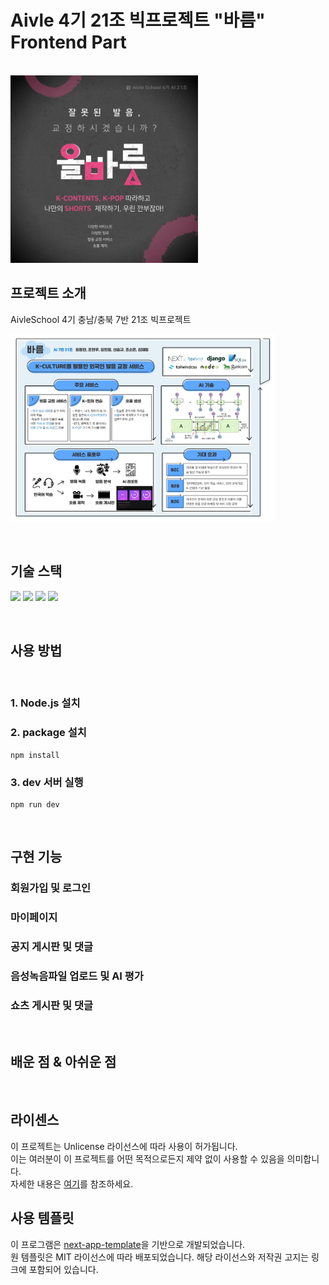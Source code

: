 # Aivle 4기 21조 빅프로젝트 "바름" Frontend Part

<p>
  <br>
  <img src="./logo.jpg" height="300">
  <br>
</p>

## 프로젝트 소개

<p>
AivleSchool 4기 충남/충북 7반 21조 빅프로젝트
</p>

<p>
<img src="./intro.jpg" height="300">
</p>

<br>

## 기술 스택

<p>
<img src="https://img.shields.io/badge/next.js-000000?style=for-the-badge&logo=nextdotjs&logoColor=white">
<img src="https://img.shields.io/badge/nextui-000000?style=for-the-badge&logo=nextui&logoColor=white">
<img src="https://img.shields.io/badge/tailwindcss-06B6D4?style=for-the-badge&logo=tailwindcss&logoColor=white">
<img src="https://img.shields.io/badge/typescript-3178C6?style=for-the-badge&logo=typescript&logoColor=white">
</p>

<br>

## 사용 방법

<br>

### 1. Node.js 설치

### 2. package 설치
    npm install

### 3. dev 서버 실행
    npm run dev 

<br>

## 구현 기능

### 회원가입 및 로그인

### 마이페이지

### 공지 게시판 및 댓글

### 음성녹음파일 업로드 및 AI 평가

### 쇼츠 게시판 및 댓글

<br>

## 배운 점 & 아쉬운 점

<p align="justify">

</p>

<br>

## 라이센스

이 프로젝트는 Unlicense 라이선스에 따라 사용이 허가됩니다.
<br>이는 여러분이 이 프로젝트를 어떤 목적으로든지 제약 없이 사용할 수 있음을 의미합니다.
<br>자세한 내용은 [여기](http://unlicense.org)를 참조하세요.

## 사용 템플릿

이 프로그램은 [next-app-template](https://github.com/nextui-org/next-app-template)을 기반으로 개발되었습니다.
<br>원 템플릿은 MIT 라이선스에 따라 배포되었습니다. 해당 라이선스와 저작권 고지는 링크에 포함되어 있습니다.
